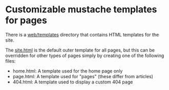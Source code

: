 # Customizable mustache templates for pages

There is a
[web/templates](https://github.com/jasonprogrammer/gerbil/tree/master/web/templates)
directory that contains HTML templates for the site.

The [site.html](https://github.com/jasonprogrammer/gerbil/blob/master/web/templates/site.html)
is the default outer template for all pages, but this can be
overridden for other types of pages simply by creating one of the following
files:

- home.html: A template used for the home page only
- page.html: A template used for "pages" (these differ from articles)
- 404.html: A template used to display a custom 404 page

